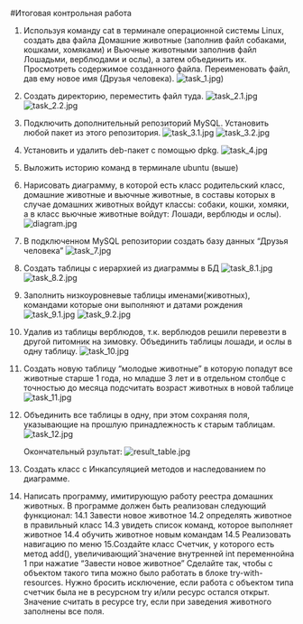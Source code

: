 #Итоговая контрольная работа

1. Используя команду cat в терминале операционной системы Linux, создать
   два файла Домашние животные (заполнив файл собаками, кошками,
   хомяками) и Вьючные животными заполнив файл Лошадьми, верблюдами и
   ослы), а затем объединить их. Просмотреть содержимое созданного файла.
   Переименовать файл, дав ему новое имя (Друзья человека).
![task_1.jpg](images%2Ftask_1.jpg))
2. Создать директорию, переместить файл туда.
   ![task_2.1.jpg](images%2Ftask_2.1.jpg)
   ![task_2.2.jpg](images%2Ftask_2.2.jpg)
3. Подключить дополнительный репозиторий MySQL. Установить любой пакет
   из этого репозитория.
   ![task_3.1.jpg](images%2Ftask_3.1.jpg)
   ![task_3.2.jpg](images%2Ftask_3.2.jpg)
4. Установить и удалить deb-пакет с помощью dpkg.
   ![task_4.jpg](images%2Ftask_4.jpg)
5. Выложить историю команд в терминале ubuntu  (выше)
6. Нарисовать диаграмму, в которой есть класс родительский класс, домашние
   животные и вьючные животные, в составы которых в случае домашних
   животных войдут классы: собаки, кошки, хомяки, а в класс вьючные животные
   войдут: Лошади, верблюды и ослы).
   ![diagram.jpg](images%2Fdiagram.jpg)
7. В подключенном MySQL репозитории создать базу данных “Друзья
   человека”
   ![task_7.jpg](images%2Ftask_7.jpg)
8. Создать таблицы с иерархией из диаграммы в БД
   ![task_8.1.jpg](images%2Ftask_8.1.jpg)
   ![task_8.2.jpg](images%2Ftask_8.2.jpg)
9. Заполнить низкоуровневые таблицы именами(животных), командами
   которые они выполняют и датами рождения
   ![task_9.1.jpg](images%2Ftask_9.1.jpg)
   ![task_9.2.jpg](images%2Ftask_9.2.jpg)
10. Удалив из таблицы верблюдов, т.к. верблюдов решили перевезти в другой
    питомник на зимовку. Объединить таблицы лошади, и ослы в одну таблицу.
    ![task_10.jpg](images%2Ftask_10.jpg)
11. Создать новую таблицу “молодые животные” в которую попадут все
    животные старше 1 года, но младше 3 лет и в отдельном столбце с точностью
    до месяца подсчитать возраст животных в новой таблице
    ![task_11.jpg](images%2Ftask_11.jpg)
12. Объединить все таблицы в одну, при этом сохраняя поля, указывающие на
    прошлую принадлежность к старым таблицам.
    ![task_12.jpg](images%2Ftask_12.jpg)

    Окончательный рзультат:
    ![result_table.jpg](images%2Fresult_table.jpg)

13. Создать класс с Инкапсуляцией методов и наследованием по диаграмме.
14. Написать программу, имитирующую работу реестра домашних животных.
    В программе должен быть реализован следующий функционал:
    14.1 Завести новое животное
    14.2 определять животное в правильный класс
    14.3 увидеть список команд, которое выполняет животное
    14.4 обучить животное новым командам
    14.5 Реализовать навигацию по меню
    15.Создайте класс Счетчик, у которого есть метод add(), увеличивающий̆
    значение внутренней int переменнойна 1 при нажатие “Завести новое
    животное” Сделайте так, чтобы с объектом такого типа можно было работать в
    блоке try-with-resources. Нужно бросить исключение, если работа с объектом
    типа счетчик была не в ресурсном try и/или ресурс остался открыт. Значение
    считать в ресурсе try, если при заведения животного заполнены все поля.
